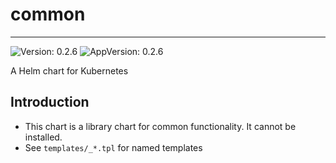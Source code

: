 # common

---
![Version: 0.2.6](https://img.shields.io/badge/Version-0.2.6-informational?style=flat-square)
![AppVersion: 0.2.6](https://img.shields.io/badge/AppVersion-0.2.6-informational?style=flat-square)

A Helm chart for Kubernetes

## Introduction

* This chart is a library chart for common functionality. It cannot be installed.
* See `templates/_*.tpl` for named templates

